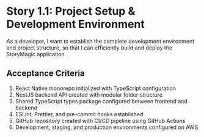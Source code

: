# Story 1.1: Project Setup & Development Environment

As a developer,
I want to establish the complete development environment and project structure,
so that I can efficiently build and deploy the StoryMagic application.

## Acceptance Criteria

1. React Native monorepo initialized with TypeScript configuration
2. NestJS backend API created with modular folder structure
3. Shared TypeScript types package configured between frontend and backend
4. ESLint, Prettier, and pre-commit hooks established
5. GitHub repository created with CI/CD pipeline using GitHub Actions
6. Development, staging, and production environments configured on AWS
